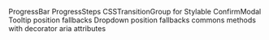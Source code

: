 ProgressBar
ProgressSteps
CSSTransitionGroup for Stylable
ConfirmModal
Tooltip position fallbacks
Dropdown position fallbacks
commons methods with decorator
aria attributes
